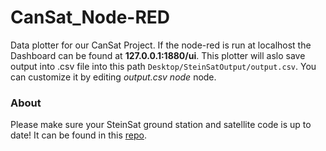 CanSat_Node-RED
===============

Data plotter for our CanSat Project. If the node-red is run at localhost the Dashboard can be found at **127.0.0.1:1880/ui**.
This plotter will aslo save output into .csv file into this path `Desktop/SteinSatOutput/output.csv`. You can customize it by editing *output.csv node* node.


### About

Please make sure your SteinSat ground station and satellite code is up to date! It can be found in this [repo](https://github.com/George-Doge/SteinSat).
